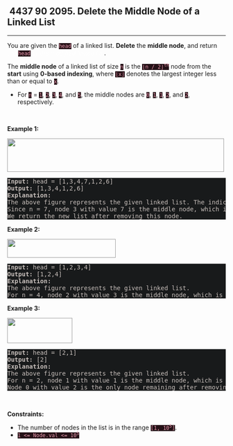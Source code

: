 <h2> 4437 90
2095. Delete the Middle Node of a Linked List</h2><hr><div style="border-color: rgba(140, 122, 115, 0.65) !important;"><p style="border-color: rgba(140, 122, 115, 0.65) !important;">You are given the <code style="background-color: rgb(37, 17, 23) !important; color: rgb(236, 155, 175) !important; border-color: rgb(172, 35, 70) !important;">head</code> of a linked list. <strong style="border-color: rgba(140, 122, 115, 0.65) !important;">Delete</strong> the <strong style="border-color: rgba(140, 122, 115, 0.65) !important;">middle node</strong>, and return <em style="color: rgba(255, 255, 255, 0.65) !important; border-color: rgba(140, 122, 115, 0.65) !important;">the</em> <code style="background-color: rgb(37, 17, 23) !important; color: rgb(236, 155, 175) !important; border-color: rgb(172, 35, 70) !important;">head</code> <em style="color: rgba(255, 255, 255, 0.65) !important; border-color: rgba(140, 122, 115, 0.65) !important;">of the modified linked list</em>.</p>

<p style="border-color: rgba(140, 122, 115, 0.65) !important;">The <strong style="border-color: rgba(140, 122, 115, 0.65) !important;">middle node</strong> of a linked list of size <code style="background-color: rgb(37, 17, 23) !important; color: rgb(236, 155, 175) !important; border-color: rgb(172, 35, 70) !important;">n</code> is the <code style="background-color: rgb(37, 17, 23) !important; color: rgb(236, 155, 175) !important; border-color: rgb(172, 35, 70) !important;">⌊n / 2⌋<sup style="border-color: rgb(172, 35, 70) !important;">th</sup></code> node from the <b style="border-color: rgba(140, 122, 115, 0.65) !important;">start</b> using <strong style="border-color: rgba(140, 122, 115, 0.65) !important;">0-based indexing</strong>, where <code style="background-color: rgb(37, 17, 23) !important; color: rgb(236, 155, 175) !important; border-color: rgb(172, 35, 70) !important;">⌊x⌋</code> denotes the largest integer less than or equal to <code style="background-color: rgb(37, 17, 23) !important; color: rgb(236, 155, 175) !important; border-color: rgb(172, 35, 70) !important;">x</code>.</p>

<ul style="border-color: rgba(140, 122, 115, 0.65) !important;">
	<li style="border-color: rgba(140, 122, 115, 0.65) !important;">For <code style="background-color: rgb(37, 17, 23) !important; color: rgb(236, 155, 175) !important; border-color: rgb(172, 35, 70) !important;">n</code> = <code style="background-color: rgb(37, 17, 23) !important; color: rgb(236, 155, 175) !important; border-color: rgb(172, 35, 70) !important;">1</code>, <code style="background-color: rgb(37, 17, 23) !important; color: rgb(236, 155, 175) !important; border-color: rgb(172, 35, 70) !important;">2</code>, <code style="background-color: rgb(37, 17, 23) !important; color: rgb(236, 155, 175) !important; border-color: rgb(172, 35, 70) !important;">3</code>, <code style="background-color: rgb(37, 17, 23) !important; color: rgb(236, 155, 175) !important; border-color: rgb(172, 35, 70) !important;">4</code>, and <code style="background-color: rgb(37, 17, 23) !important; color: rgb(236, 155, 175) !important; border-color: rgb(172, 35, 70) !important;">5</code>, the middle nodes are <code style="background-color: rgb(37, 17, 23) !important; color: rgb(236, 155, 175) !important; border-color: rgb(172, 35, 70) !important;">0</code>, <code style="background-color: rgb(37, 17, 23) !important; color: rgb(236, 155, 175) !important; border-color: rgb(172, 35, 70) !important;">1</code>, <code style="background-color: rgb(37, 17, 23) !important; color: rgb(236, 155, 175) !important; border-color: rgb(172, 35, 70) !important;">1</code>, <code style="background-color: rgb(37, 17, 23) !important; color: rgb(236, 155, 175) !important; border-color: rgb(172, 35, 70) !important;">2</code>, and <code style="background-color: rgb(37, 17, 23) !important; color: rgb(236, 155, 175) !important; border-color: rgb(172, 35, 70) !important;">2</code>, respectively.</li>
</ul>

<p style="border-color: rgba(140, 122, 115, 0.65) !important;">&nbsp;</p>
<p style="border-color: rgba(140, 122, 115, 0.65) !important;"><strong class="example" style="border-color: rgba(140, 122, 115, 0.65) !important;">Example 1:</strong></p>
<img alt="" src="https://assets.leetcode.com/uploads/2021/11/16/eg1drawio.png" style="width: 500px; height: 77px; filter: saturate(0.9) brightness(0.8);" before-style="2">
<pre style="background-color: rgb(24, 26, 27) !important; color: rgb(200, 192, 188) !important; border-color: rgb(126, 109, 103) !important;"><strong style="border-color: rgb(112, 97, 92) !important;">Input:</strong> head = [1,3,4,7,1,2,6]
<strong style="border-color: rgb(112, 97, 92) !important;">Output:</strong> [1,3,4,1,2,6]
<strong style="border-color: rgb(112, 97, 92) !important;">Explanation:</strong>
The above figure represents the given linked list. The indices of the nodes are written below.
Since n = 7, node 3 with value 7 is the middle node, which is marked in red.
We return the new list after removing this node. 
</pre>

<p style="border-color: rgba(140, 122, 115, 0.65) !important;"><strong class="example" style="border-color: rgba(140, 122, 115, 0.65) !important;">Example 2:</strong></p>
<img alt="" src="https://assets.leetcode.com/uploads/2021/11/16/eg2drawio.png" style="width: 250px; height: 43px; filter: saturate(0.9) brightness(0.8);" before-style="2">
<pre style="background-color: rgb(24, 26, 27) !important; color: rgb(200, 192, 188) !important; border-color: rgb(126, 109, 103) !important;"><strong style="border-color: rgb(112, 97, 92) !important;">Input:</strong> head = [1,2,3,4]
<strong style="border-color: rgb(112, 97, 92) !important;">Output:</strong> [1,2,4]
<strong style="border-color: rgb(112, 97, 92) !important;">Explanation:</strong>
The above figure represents the given linked list.
For n = 4, node 2 with value 3 is the middle node, which is marked in red.
</pre>

<p style="border-color: rgba(140, 122, 115, 0.65) !important;"><strong class="example" style="border-color: rgba(140, 122, 115, 0.65) !important;">Example 3:</strong></p>
<img alt="" src="https://assets.leetcode.com/uploads/2021/11/16/eg3drawio.png" style="width: 150px; height: 58px; filter: saturate(0.9) brightness(0.8);" before-style="2">
<pre style="background-color: rgb(24, 26, 27) !important; color: rgb(200, 192, 188) !important; border-color: rgb(126, 109, 103) !important;"><strong style="border-color: rgb(112, 97, 92) !important;">Input:</strong> head = [2,1]
<strong style="border-color: rgb(112, 97, 92) !important;">Output:</strong> [2]
<strong style="border-color: rgb(112, 97, 92) !important;">Explanation:</strong>
The above figure represents the given linked list.
For n = 2, node 1 with value 1 is the middle node, which is marked in red.
Node 0 with value 2 is the only node remaining after removing node 1.</pre>

<p style="border-color: rgba(140, 122, 115, 0.65) !important;">&nbsp;</p>
<p style="border-color: rgba(140, 122, 115, 0.65) !important;"><strong style="border-color: rgba(140, 122, 115, 0.65) !important;">Constraints:</strong></p>

<ul style="border-color: rgba(140, 122, 115, 0.65) !important;">
	<li style="border-color: rgba(140, 122, 115, 0.65) !important;">The number of nodes in the list is in the range <code style="background-color: rgb(37, 17, 23) !important; color: rgb(236, 155, 175) !important; border-color: rgb(172, 35, 70) !important;">[1, 10<sup style="border-color: rgb(172, 35, 70) !important;">5</sup>]</code>.</li>
	<li style="border-color: rgba(140, 122, 115, 0.65) !important;"><code style="background-color: rgb(37, 17, 23) !important; color: rgb(236, 155, 175) !important; border-color: rgb(172, 35, 70) !important;">1 &lt;= Node.val &lt;= 10<sup style="border-color: rgb(172, 35, 70) !important;">5</sup></code></li>
</ul>
</div>